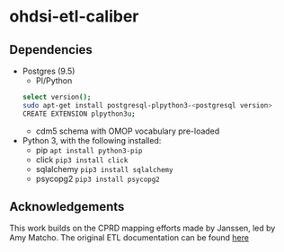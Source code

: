 # ohdsi-etl-caliber

## Dependencies
- Postgres (9.5)
  - Pl/Python
  ```bash
  select version();
  sudo apt-get install postgresql-plpython3-<postgresql version>
  CREATE EXTENSION plpython3u;
  ```
  - cdm5 schema with OMOP vocabulary pre-loaded
- Python 3, with the following installed:
  - pip `apt install python3-pip`
  - click `pip3 install click`
  - sqlalchemy `pip3 install sqlalchemy`
  - psycopg2 `pip3 install psycopg2`

## Acknowledgements
This work builds on the CPRD mapping efforts made by Janssen, led by Amy Matcho. The original ETL documentation can be found [here](https://github.com/OHDSI/ETL-CDMBuilder/tree/master/man/CPRD)
